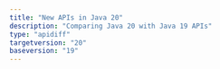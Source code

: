 ```yaml
---
title: "New APIs in Java 20"
description: "Comparing Java 20 with Java 19 APIs"
type: "apidiff"
targetversion: "20"
baseversion: "19"
---
```

